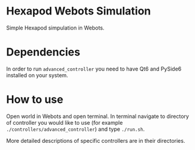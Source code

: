 # Hexapod Webots Simulation

Simple Hexapod simpulation in Webots.

# Dependencies
In order to run `advanced_controller` you need to have
Qt6 and PySide6 installed on your system.

# How to use

Open world in Webots and open terminal.
In terminal navigate to directory of
controller you would like to use
(for example  `./controllers/advanced_controller`)
and type `./run.sh`.

More detailed descriptions of specific controllers
are in their directories.
